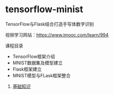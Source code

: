 # tensorflow-minist
TensorFlow与Flask结合打造手写体数字识别

视频学习网站：https://www.imooc.com/learn/994

课程目录
* TensorFlow框架介绍
* MNIST数据集及模型建立
* Flask框架建立
* MNIST模型与FLask框架整合

1. [基础知识](./base.md)